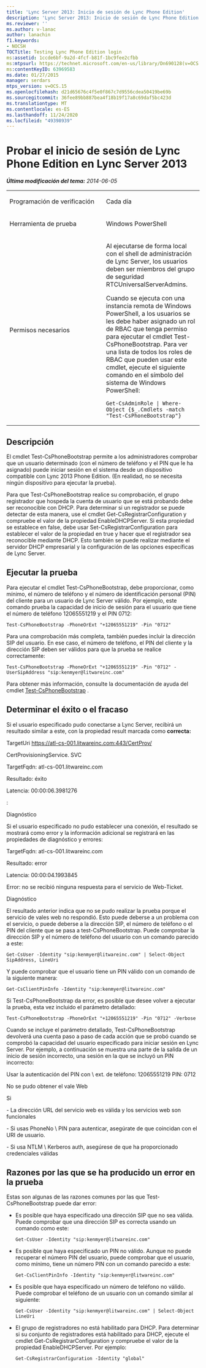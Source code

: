 ```yaml
---
title: 'Lync Server 2013: Inicio de sesión de Lync Phone Edition'
description: 'Lync Server 2013: Inicio de sesión de Lync Phone Edition.'
ms.reviewer: ''
ms.author: v-lanac
author: lanachin
f1.keywords:
- NOCSH
TOCTitle: Testing Lync Phone Edition login
ms:assetid: 1ccde6bf-9a2d-4fcf-b81f-1bc9fee2cfbb
ms:mtpsurl: https://technet.microsoft.com/en-us/library/Dn690128(v=OCS.15)
ms:contentKeyID: 63969583
ms.date: 01/27/2015
manager: serdars
mtps_version: v=OCS.15
ms.openlocfilehash: d21d65676c4f5e0f867c7d9556cdea50419be69b
ms.sourcegitcommit: 36fee89bb887bea4f18b19f17a8c69daf5bc423d
ms.translationtype: MT
ms.contentlocale: es-ES
ms.lasthandoff: 11/24/2020
ms.locfileid: "49398939"
---
```

# <a name="testing-lync-phone-edition-login-in-lync-server-2013"></a>Probar el inicio de sesión de Lync Phone Edition en Lync Server 2013

<div data-xmlns="http://www.w3.org/1999/xhtml">

<div class="topic" data-xmlns="http://www.w3.org/1999/xhtml" data-msxsl="urn:schemas-microsoft-com:xslt" data-cs="https://msdn.microsoft.com/">

<div data-asp="https://msdn2.microsoft.com/asp">



</div>

<div id="mainSection">

<div id="mainBody">

<span> </span>

_**Última modificación del tema:** 2014-06-05_


<table>
<colgroup>
<col style="width: 50%" />
<col style="width: 50%" />
</colgroup>
<tbody>
<tr class="odd">
<td><p>Programación de verificación</p></td>
<td><p>Cada día</p></td>
</tr>
<tr class="even">
<td><p>Herramienta de prueba</p></td>
<td><p>Windows PowerShell</p></td>
</tr>
<tr class="odd">
<td><p>Permisos necesarios</p></td>
<td><p>Al ejecutarse de forma local con el shell de administración de Lync Server, los usuarios deben ser miembros del grupo de seguridad RTCUniversalServerAdmins.</p>
<p>Cuando se ejecuta con una instancia remota de Windows PowerShell, a los usuarios se les debe haber asignado un rol de RBAC que tenga permiso para ejecutar el cmdlet Test-CsPhoneBootstrap. Para ver una lista de todos los roles de RBAC que pueden usar este cmdlet, ejecute el siguiente comando en el símbolo del sistema de Windows PowerShell:</p>
<pre><code>Get-CsAdminRole | Where-Object {$_.Cmdlets -match &quot;Test-CsPhoneBootstrap&quot;}</code></pre></td>
</tr>
</tbody>
</table>


<div>

## <a name="description"></a>Descripción

El cmdlet Test-CsPhoneBootstrap permite a los administradores comprobar que un usuario determinado (con el número de teléfono y el PIN que le ha asignado) puede iniciar sesión en el sistema desde un dispositivo compatible con Lync 2013 Phone Edition. (En realidad, no se necesita ningún dispositivo para ejecutar la prueba).

Para que Test-CsPhoneBootstrap realice su comprobación, el grupo registrador que hospeda la cuenta de usuario que se está probando debe ser reconocible con DHCP. Para determinar si un registrador se puede detectar de esta manera, use el cmdlet Get-CsRegistrarConfiguration y compruebe el valor de la propiedad EnableDHCPServer. Si esta propiedad se establece en false, debe usar Set-CsRegistrarConfiguration para establecer el valor de la propiedad en true y hacer que el registrador sea reconocible mediante DHCP. Esto también se puede realizar mediante el servidor DHCP empresarial y la configuración de las opciones específicas de Lync Server.

</div>

<div>

## <a name="running-the-test"></a>Ejecutar la prueba

Para ejecutar el cmdlet Test-CsPhoneBootstrap, debe proporcionar, como mínimo, el número de teléfono y el número de identificación personal (PIN) del cliente para un usuario de Lync Server válido. Por ejemplo, este comando prueba la capacidad de inicio de sesión para el usuario que tiene el número de teléfono 12065551219 y el PIN 0712:

    Test-CsPhoneBootstrap -PhoneOrExt "+12065551219" -Pin "0712"

Para una comprobación más completa, también puedes incluir la dirección SIP del usuario. En ese caso, el número de teléfono, el PIN del cliente y la dirección SIP deben ser válidos para que la prueba se realice correctamente:

    Test-CsPhoneBootstrap -PhoneOrExt "+12065551219" -Pin "0712" -UserSipAddress "sip:kenmyer@litwareinc.com"

Para obtener más información, consulte la documentación de ayuda del cmdlet [Test-CsPhoneBootstrap](https://docs.microsoft.com/powershell/module/skype/Test-CsPhoneBootstrap) .

</div>

<div>

## <a name="determining-success-or-failure"></a>Determinar el éxito o el fracaso

Si el usuario especificado pudo conectarse a Lync Server, recibirá un resultado similar a este, con la propiedad result marcada como **correcta:**

TargetUri https://atl-cs-001.litwareinc.com:443/CertProv/

CertProvisioningService. SVC

TargetFqdn: atl-cs-001.litwareinc.com

Resultado: éxito

Latencia: 00:00:06.3981276

:

Diagnóstico

Si el usuario especificado no pudo establecer una conexión, el resultado se mostrará como error y la información adicional se registrará en las propiedades de diagnóstico y errores:

TargetFqdn: atl-cs-001.litwareinc.com

Resultado: error

Latencia: 00:00:04.1993845

Error: no se recibió ninguna respuesta para el servicio de Web-Ticket.

Diagnóstico

El resultado anterior indica que no se pudo realizar la prueba porque el servicio de vales web no respondió. Esto puede deberse a un problema con el servicio, o puede deberse a la dirección SIP, el número de teléfono o el PIN del cliente que se pasa a test-CsPhoneBootstrap. Puede comprobar la dirección SIP y el número de teléfono del usuario con un comando parecido a este:

    Get-CsUser -Identity "sip:kenmyer@litwareinc.com" | Select-Object SipAddress, LineUri

Y puede comprobar que el usuario tiene un PIN válido con un comando de la siguiente manera:

    Get-CsClientPinInfo -Identity "sip:kenmyer@litwareinc.com" 

Si Test-CsPhoneBootstrap da error, es posible que desee volver a ejecutar la prueba, esta vez incluido el parámetro detallado:

    Test-CsPhoneBootstrap -PhoneOrExt "+12065551219" -Pin "0712" -Verbose

Cuando se incluye el parámetro detallado, Test-CsPhoneBootstrap devolverá una cuenta paso a paso de cada acción que se probó cuando se comprobó la capacidad del usuario especificado para iniciar sesión en Lync Server. Por ejemplo, a continuación se muestra una parte de la salida de un inicio de sesión incorrecto, una sesión en la que se incluyó un PIN incorrecto:

Usar la autenticación del PIN con \\ ext. de teléfono: 12065551219 PIN: 0712

No se pudo obtener el vale Web

Si

\- La dirección URL del servicio web es válida y los servicios web son funcionales

\- Si usas PhoneNo \\ PIN para autenticar, asegúrate de que coincidan con el URI de usuario.

\- Si usa NTLM \\ Kerberos auth, asegúrese de que ha proporcionado credenciales válidas

</div>

<div>

## <a name="reasons-why-the-test-might-have-failed"></a>Razones por las que se ha producido un error en la prueba

Estas son algunas de las razones comunes por las que Test-CsPhoneBootstrap puede dar error:

  - Es posible que haya especificado una dirección SIP que no sea válida. Puede comprobar que una dirección SIP es correcta usando un comando como este:
    
        Get-CsUser -Identity "sip:kenmyer@litwareinc.com"

  - Es posible que haya especificado un PIN no válido. Aunque no puede recuperar el número PIN del usuario, puede comprobar que el usuario, como mínimo, tiene un número PIN con un comando parecido a este:
    
        Get-CsClientPinInfo -Identity "sip:kenmyer@litwareinc.com"

  - Es posible que haya especificado un número de teléfono no válido. Puede comprobar el teléfono de un usuario con un comando similar al siguiente:
    
        Get-CsUser -Identity "sip:kenmyer@litwareinc.com" | Select-Object LineUri

  - El grupo de registradores no está habilitado para DHCP. Para determinar si su conjunto de registradores está habilitado para DHCP, ejecute el cmdlet Get-CsRegistrarConfiguration y compruebe el valor de la propiedad EnableDHCPServer. Por ejemplo:
    
        Get-CsRegistrarConfiguration -Identity "global"

</div>

</div>

<span> </span>

</div>

</div>

</div>


